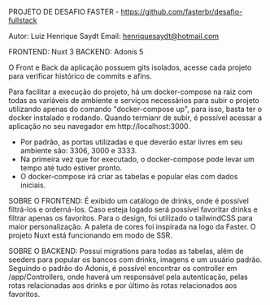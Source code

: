 PROJETO DE DESAFIO FASTER - https://github.com/fasterbr/desafio-fullstack

Autor: Luiz Henrique Saydt
Email: henriquesaydt@hotmail.com

FRONTEND: Nuxt 3
BACKEND: Adonis 5

O Front e Back da aplicação possuem gits isolados, acesse cada projeto para verificar histórico de commits e afins.

Para facilitar a execução do projeto, há um docker-compose na raiz com todas as variáveis de ambiente e serviços necessários para subir o projeto utilizando apenas do comando "docker-compose up", para isso, basta ter o docker instalado e rodando. Quando termianr de subir, é possível acessar a aplicação no seu navegador em http://localhost:3000.
- Por padrão, as portas utilizadas e que deverão estar livres em seu ambiente são: 3306, 3000 e 3333.
- Na primeira vez que for executado, o docker-compose pode levar um tempo até tudo estiver pronto.
- O docker-compose irá criar as tabelas e popular elas com dados iniciais.

SOBRE O FRONTEND:
É exibido um catálogo de drinks, onde é possível filtrá-los e orderná-los. Caso esteja logado será possível favoritar drinks e filtrar apenas os favoritos.
Para o design, foi utilizado o tailwindCSS para maior personalização. A paleta de cores foi inspirada na logo da Faster.
O projeto Nuxt está funcionando em modo de SSR.

SOBRE O BACKEND:
Possui migrations para todas as tabelas, além de seeders para popular os bancos com drinks, imagens e um usuário padrão.
Seguindo o padrão do Adonis, é possível encontrar os controller em /app/Controllers, onde haverá um responsável pela autenticação, pelas rotas relacionadas aos drinks e por último às rotas relacionados aos favoritos.